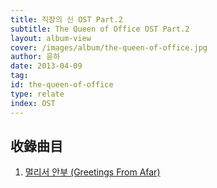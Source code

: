 ```yaml
---
title: 직장의 신 OST Part.2
subtitle: The Queen of Office OST Part.2
layout: album-view
cover: /images/album/the-queen-of-office.jpg
author: 윤하
date: 2013-04-09
tag:
id: the-queen-of-office
type: relate
index: OST
---
```


## 收錄曲目

1. [멀리서 안부 (Greetings From Afar)](/the-queen-of-office/greetings-from-afar/)
